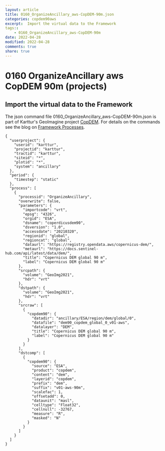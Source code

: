```yaml
---
layout: article
title: 0160_OrganizeAncillary_aws-CopDEM-90m.json
categories: copdem90aws
excerpt:  Import the virtual data to the Framework
tags:: 
    - 0160_OrganizeAncillary_aws-CopDEM-90m
date: 2022-04-28
modified: 2022-04-28
comments: true
share: true
---
```


# 0160 OrganizeAncillary aws CopDEM 90m (projects)

##  Import the virtual data to the Framework

The json command file <span class='file'>0160_OrganizeAncillary_aws-CopDEM-90m.json</span> is part of Karttur's GeoImagine project [<span class='project'>CopDEM</span>](https://karttur.github.io/geoimagine03-proj-copdem/index.html). For details on the commands see the blog on [Framework Processes](https://karttur.github.io/geoimagine03-docs-procpack/).

```
{
  "userproject": {
    "userid": "karttur",
    "projectid": "karttur",
    "tractid": "karttur",
    "siteid": "*",
    "plotid": "*",
    "system": "ancillary"
  },
  "period": {
    "timestep": "static"
  },
  "process": [
    {
      "processid": "OrganizeAncillary",
      "overwrite": false,
      "parameters": {
        "importcode": "vrt",
        "epsg": "4326",
        "orgid": "ESA",
        "dsname": "coperdicusdem90",
        "dsversion": "1.0",
        "accessdate": "20210320",
        "regionid": "global",
        "regioncat": "global",
        "dataurl": "https://registry.opendata.aws/copernicus-dem/",
        "metaurl": "https://docs.sentinel-hub.com/api/latest/data/dem/",
        "title": "Copernicus DEM global 90 m",
        "label": "Copernicus DEM global 90 m"
      },
      "srcpath": {
        "volume": "GeoImg2021",
        "hdr": "vrt"
      },
      "dstpath": {
        "volume": "GeoImg2021",
        "hdr": "vrt"
      },
      "srcraw": [
        {
          "copdem90": {
            "datadir": "ancillary/ESA/region/dem/global/0",
            "datafile": "dem90_copdem_global_0_v01-aws",
            "datalayer": "DEM",
            "title": "Copernicus DEM global 90 m",
            "label": "Copernicus DEM global 90 m"
          }
        }
      ],
      "dstcomp": [
        {
          "copdem90": {
            "source": "ESA",
            "product": "copdem",
            "content": "dem",
            "layerid": "copdem",
            "prefix": "dem",
            "suffix": "v01-aws-90m",
            "scalefac": 1,
            "offsetadd": 0,
            "dataunit": "masl",
            "celltype": "Float32",
            "cellnull": -32767,
            "measure": "R",
            "masked": "N"
          }
        }
      ]
    }
  ]
}
```

